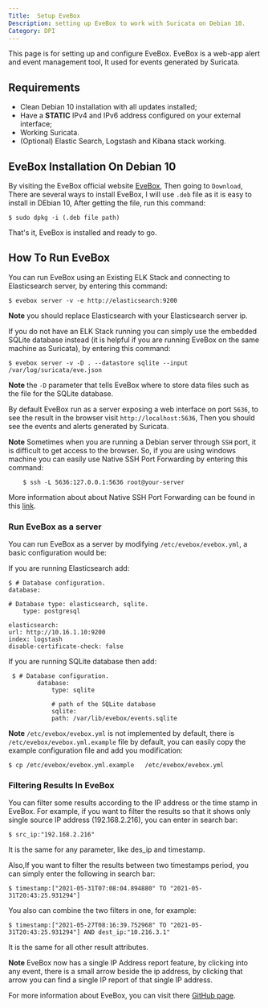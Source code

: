 ```yaml
---
Title:  Setup EveBox
Description: setting up EveBox to work with Suricata on Debian 10.
Category: DPI 
---
```


This page is for setting up and configure EveBox. EveBox is a web-app alert and event management tool, It used for events generated by Suricata. 

## Requirements

* Clean Debian 10 installation with all updates installed;
* Have a **STATIC** IPv4 and IPv6 address configured on your external 
  interface;
* Working Suricata.
* (Optional) Elastic Search, Logstash and Kibana stack working.


## EveBox Installation On Debian 10

By visiting the EveBox official website [EveBox](https://evebox.org/), Then going to `Download`, There are several ways to install EveBox, I will use `.deb` file as it is easy to install in DEbian 10, After getting the file, run this command:

	$ sudo dpkg -i (.deb file path)

That's it, EveBox is installed and ready to go. 


## How To Run EveBox 

You can run EveBox using an Existing ELK Stack and connecting to Elasticsearch server, by entering this command:

	$ evebox server -v -e http://elasticsearch:9200

**Note** you should replace Elasticsearch with your Elasticsearch server ip.

If you do not have an ELK Stack running you can simply use the embedded SQLite database instead (it is helpful if you are running EveBox on the same machine as Suricata), by entering this command:

	$ evebox server -v -D . --datastore sqlite --input /var/log/suricata/eve.json

**Note** the `-D` parameter that tells EveBox where to store data files such as the file for the SQLite database. 

By default EveBox run as a server exposing a web interface on port `5636`, to see the result in the browser visit `http://localhost:5636`, Then you should see the events and alerts generated by Suricata. 

**Note** Sometimes when you are running a Debian server through `SSH` port, it is difficult to get access to the browser. So, if you are using windows machine you can easily use Native SSH Port Forwarding by entering this command:

		$ ssh -L 5636:127.0.0.1:5636 root@your-server

More information about about Native SSH Port Forwarding  can be found in this [link](http://woshub.com/ssh-tunnel-port-forward-windows/).

### Run EveBox as a server 

You can run EveBox as a server by modifying  `/etc/evebox/evebox.yml`, a basic configuration would be: 

If you are running Elasticsearch add: 

	$ # Database configuration.
	database:	

	# Database type: elasticsearch, sqlite.
		type: postgresql

	elasticsearch:
    url: http://10.16.1.10:9200
    index: logstash
    disable-certificate-check: false

If you are running SQLite database then add:

	 $ # Database configuration.
			database:
				type: sqlite 
				
				# path of the SQLite database 
				sqlite:
                path: /var/lib/evebox/events.sqlite

**Note** `/etc/evebox/evebox.yml` is not implemented by default, there is `/etc/evebox/evebox.yml.example` file by default, you can easily copy the example configuration file and add you modification: 

	$ cp /etc/evebox/evebox.yml.example   /etc/evebox/evebox.yml


### Filtering Results In EveBox 

You can filter some results according to the IP address or the time stamp in EveBox. For example, if you want to filter the results so that it shows only single source IP address (192.168.2.216), you can enter in search bar:

	$ src_ip:"192.168.2.216"

It is the same for any parameter, like des_ip and timestamp. 

Also,If you want to filter the results between two timestamps period, you can simply enter the following in search bar:

	$ timestamp:["2021-05-31T07:08:04.894880" TO "2021-05-31T20:43:25.931294"]

You also can combine the two filters in one, for example:

	$ timestamp:["2021-05-27T08:16:39.752968" TO "2021-05-31T20:43:25.931294"] AND dest_ip:"10.216.3.1"

It is the same for all other result attributes. 

**Note** EveBox now has a single IP Address report feature, by clicking into any event, there is a small arrow beside the ip address, by clicking that arrow you can find a single IP report of that single IP address. 


For more information about EveBox, you can visit there [GitHub page](https://github.com/jasonish/evebox).

